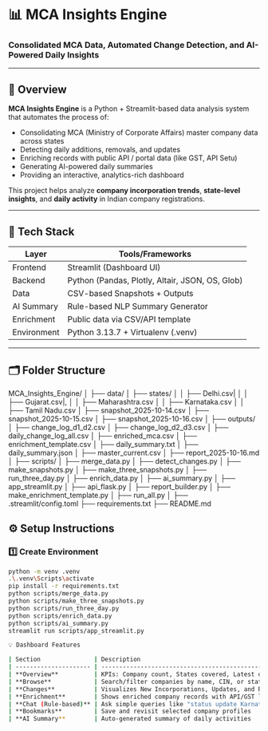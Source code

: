 # 📊 MCA Insights Engine  
### Consolidated MCA Data, Automated Change Detection, and AI-Powered Daily Insights  

---

## 🚀 Overview  
**MCA Insights Engine** is a Python + Streamlit-based data analysis system that automates the process of:
- Consolidating MCA (Ministry of Corporate Affairs) master company data across states  
- Detecting daily additions, removals, and updates  
- Enriching records with public API / portal data (like GST, API Setu)  
- Generating AI-powered daily summaries  
- Providing an interactive, analytics-rich dashboard  

This project helps analyze **company incorporation trends**, **state-level insights**, and **daily activity** in Indian company registrations.

---

## 🧩 Tech Stack  
| Layer | Tools/Frameworks |
|-------|-------------------|
| Frontend | Streamlit (Dashboard UI) |
| Backend | Python (Pandas, Plotly, Altair, JSON, OS, Glob) |
| Data | CSV-based Snapshots + Outputs |
| AI Summary | Rule-based NLP Summary Generator |
| Enrichment | Public data via CSV/API template |
| Environment | Python 3.13.7 + Virtualenv (.venv) |

---

## 🗂️ Folder Structure  

MCA_Insights_Engine/
│
├── data/
│ ├── states/
│ │ ├── Delhi.csv|
│ │ ├── Gujarat.csv|,
│ │ ├── Maharashtra.csv
│ │ ├── Karnataka.csv
│ │ ├── Tamil Nadu.csv
│ ├── snapshot_2025-10-14.csv
│ ├── snapshot_2025-10-15.csv
│ ├── snapshot_2025-10-16.csv
│
├── outputs/
│ ├── change_log_d1_d2.csv
│ ├── change_log_d2_d3.csv
│ ├── daily_change_log_all.csv
│ ├── enriched_mca.csv
│ ├── enrichment_template.csv
│ ├── daily_summary.txt
│ ├── daily_summary.json
│ ├── master_current.csv
│ ├── report_2025-10-16.md
│
├── scripts/
│ ├── merge_data.py
│ ├── detect_changes.py
│ ├── make_snapshots.py
│ ├── make_three_snapshots.py
│ ├── run_three_day.py
│ ├── enrich_data.py
│ ├── ai_summary.py
│ ├── app_streamlit.py
│ ├── api_flask.py
│ ├── report_builder.py
│ ├── make_enrichment_template.py
│ ├── run_all.py
│
├── .streamlit/config.toml
├── requirements.txt
├── README.md

## ⚙️ Setup Instructions  

### 1️⃣ Create Environment  
```bash
python -m venv .venv
.\.venv\Scripts\activate
pip install -r requirements.txt
python scripts/merge_data.py
python scripts/make_three_snapshots.py
python scripts/run_three_day.py
python scripts/enrich_data.py
python scripts/ai_summary.py
streamlit run scripts/app_streamlit.py

💡 Dashboard Features

| Section               | Description                                          |
| --------------------- | ---------------------------------------------------- |
| **Overview**          | KPIs: Company count, States covered, Latest date     |
| **Browse**            | Search/filter companies by name, CIN, or state       |
| **Changes**           | Visualizes New Incorporations, Updates, and Removals |
| **Enrichment**        | Shows enriched company records with API/GST links    |
| **Chat (Rule-based)** | Ask simple queries like "status update Karnataka"    |
| **Bookmarks**         | Save and revisit selected company profiles           |
| **AI Summary**        | Auto-generated summary of daily activities           |
